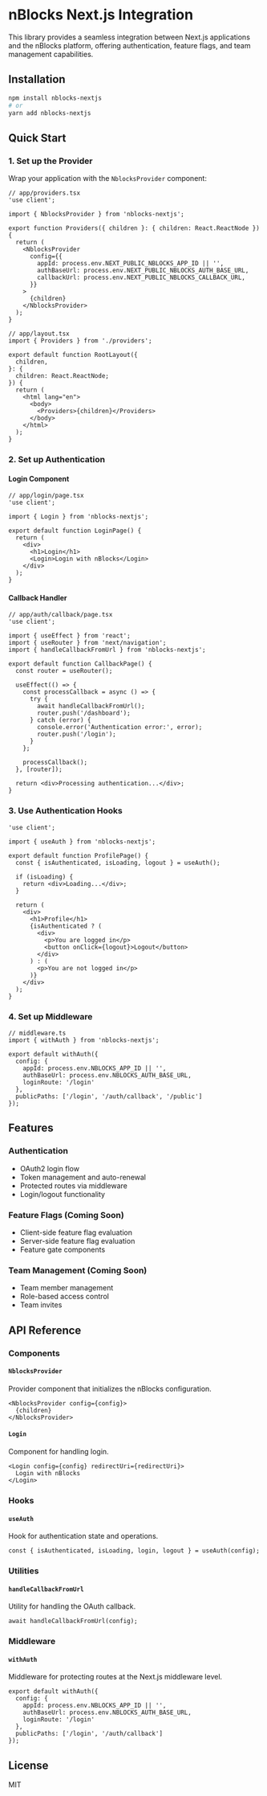 # nBlocks Next.js Integration

This library provides a seamless integration between Next.js applications and the nBlocks platform, offering authentication, feature flags, and team management capabilities.

## Installation

```bash
npm install nblocks-nextjs
# or
yarn add nblocks-nextjs
```

## Quick Start

### 1. Set up the Provider

Wrap your application with the `NblocksProvider` component:

```tsx
// app/providers.tsx
'use client';

import { NblocksProvider } from 'nblocks-nextjs';

export function Providers({ children }: { children: React.ReactNode }) {
  return (
    <NblocksProvider
      config={{
        appId: process.env.NEXT_PUBLIC_NBLOCKS_APP_ID || '',
        authBaseUrl: process.env.NEXT_PUBLIC_NBLOCKS_AUTH_BASE_URL,
        callbackUrl: process.env.NEXT_PUBLIC_NBLOCKS_CALLBACK_URL,
      }}
    >
      {children}
    </NblocksProvider>
  );
}

// app/layout.tsx
import { Providers } from './providers';

export default function RootLayout({
  children,
}: {
  children: React.ReactNode;
}) {
  return (
    <html lang="en">
      <body>
        <Providers>{children}</Providers>
      </body>
    </html>
  );
}
```

### 2. Set up Authentication

#### Login Component

```tsx
// app/login/page.tsx
'use client';

import { Login } from 'nblocks-nextjs';

export default function LoginPage() {
  return (
    <div>
      <h1>Login</h1>
      <Login>Login with nBlocks</Login>
    </div>
  );
}
```

#### Callback Handler

```tsx
// app/auth/callback/page.tsx
'use client';

import { useEffect } from 'react';
import { useRouter } from 'next/navigation';
import { handleCallbackFromUrl } from 'nblocks-nextjs';

export default function CallbackPage() {
  const router = useRouter();
  
  useEffect(() => {
    const processCallback = async () => {
      try {
        await handleCallbackFromUrl();
        router.push('/dashboard');
      } catch (error) {
        console.error('Authentication error:', error);
        router.push('/login');
      }
    };
    
    processCallback();
  }, [router]);
  
  return <div>Processing authentication...</div>;
}
```

### 3. Use Authentication Hooks

```tsx
'use client';

import { useAuth } from 'nblocks-nextjs';

export default function ProfilePage() {
  const { isAuthenticated, isLoading, logout } = useAuth();
  
  if (isLoading) {
    return <div>Loading...</div>;
  }
  
  return (
    <div>
      <h1>Profile</h1>
      {isAuthenticated ? (
        <div>
          <p>You are logged in</p>
          <button onClick={logout}>Logout</button>
        </div>
      ) : (
        <p>You are not logged in</p>
      )}
    </div>
  );
}
```

### 4. Set up Middleware

```tsx
// middleware.ts
import { withAuth } from 'nblocks-nextjs';

export default withAuth({
  config: {
    appId: process.env.NBLOCKS_APP_ID || '',
    authBaseUrl: process.env.NBLOCKS_AUTH_BASE_URL,
    loginRoute: '/login'
  },
  publicPaths: ['/login', '/auth/callback', '/public']
});
```

## Features

### Authentication

- OAuth2 login flow
- Token management and auto-renewal
- Protected routes via middleware
- Login/logout functionality

### Feature Flags (Coming Soon)

- Client-side feature flag evaluation
- Server-side feature flag evaluation
- Feature gate components

### Team Management (Coming Soon)

- Team member management
- Role-based access control
- Team invites

## API Reference

### Components

#### `NblocksProvider`

Provider component that initializes the nBlocks configuration.

```tsx
<NblocksProvider config={config}>
  {children}
</NblocksProvider>
```

#### `Login`

Component for handling login.

```tsx
<Login config={config} redirectUri={redirectUri}>
  Login with nBlocks
</Login>
```

### Hooks

#### `useAuth`

Hook for authentication state and operations.

```tsx
const { isAuthenticated, isLoading, login, logout } = useAuth(config);
```

### Utilities

#### `handleCallbackFromUrl`

Utility for handling the OAuth callback.

```tsx
await handleCallbackFromUrl(config);
```

### Middleware

#### `withAuth`

Middleware for protecting routes at the Next.js middleware level.

```tsx
export default withAuth({
  config: {
    appId: process.env.NBLOCKS_APP_ID || '',
    authBaseUrl: process.env.NBLOCKS_AUTH_BASE_URL,
    loginRoute: '/login'
  },
  publicPaths: ['/login', '/auth/callback']
});
```

## License

MIT 